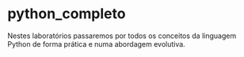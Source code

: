 # python_completo
Nestes laboratórios passaremos por todos os conceitos da linguagem Python de forma prática e numa abordagem evolutiva.
